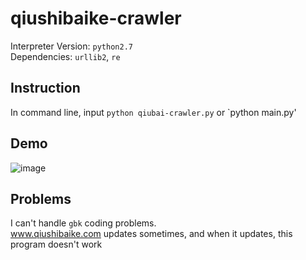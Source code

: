 # qiushibaike-crawler
Interpreter Version: `python2.7`<br/>
Dependencies: `urllib2`, `re`<br/>
## Instruction
In command line, input `python qiubai-crawler.py` or `python main.py'<br>
## Demo
![image](https://github.com/xx-zhou16/qiushibaike-crawler/tree/master/images/1.png)
## Problems
I can't handle `gbk` coding problems. <br/>
www.qiushibaike.com updates sometimes, and when it updates, this program doesn't work <br/>
